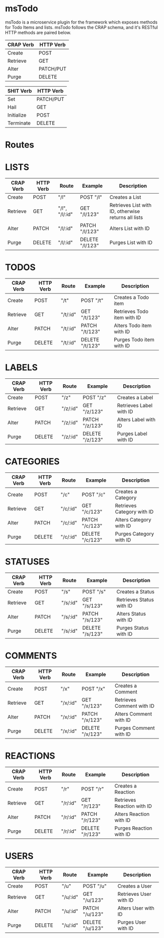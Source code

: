 # msTodo
msTodo is a microservice plugin for the framework which exposes methods for Todo Items and lists. 
msTodo follows the CRAP schema, and it's RESTful HTTP methods are paired below.

| CRAP Verb | HTTP Verb |
|-----------|-----------|
| Create    | POST      |
| Retrieve  | GET       |
| Alter     | PATCH/PUT |
| Purge     | DELETE    |

| SHIT Verb  | HTTP Verb |
|------------|-----------|
| Set        | PATCH/PUT |
| Hail       | GET       |
| Initialize | POST      |
| Terminate  | DELETE    |

# Routes


# LISTS

| CRAP Verb | HTTP Verb | Route          | Example         | Description                                         |
|-----------|-----------|----------------|-----------------|-----------------------------------------------------|
| Create    | POST      | "/l"           | POST "/l"       | Creates a List                                      |
| Retrieve  | GET       | "/l", "/l/:id" | GET "/l/123"    | Retrieves List with ID, otherwise returns all lists |
| Alter     | PATCH     | "/l/:id"       | PATCH "/l/123"  | Alters List with ID                                 |
| Purge     | DELETE    | "/l/:id"       | DELETE "/l/123" | Purges List with ID                                 |

# TODOS

| CRAP Verb | HTTP Verb | Route    | Example         | Description                 |
|-----------|-----------|----------|-----------------|-----------------------------|
| Create    | POST      | "/t"     | POST "/t"       | Creates a Todo item         |
| Retrieve  | GET       | "/t/:id" | GET "/t/123"    | Retrieves Todo item with ID |
| Alter     | PATCH     | "/t/:id" | PATCH "/t/123"  | Alters Todo item with ID    |
| Purge     | DELETE    | "/t/:id" | DELETE "/t/123" | Purges Todo item with ID    |

# LABELS

| CRAP Verb | HTTP Verb | Route    | Example         | Description             |
|-----------|-----------|----------|-----------------|-------------------------|
| Create    | POST      | "/z"     | POST "/z"       | Creates a Label         |
| Retrieve  | GET       | "/z/:id" | GET "/z/123"    | Retrieves Label with ID |
| Alter     | PATCH     | "/z/:id" | PATCH "/z/123"  | Alters Label with ID    |
| Purge     | DELETE    | "/z/:id" | DELETE "/z/123" | Purges Label with ID    |

# CATEGORIES

| CRAP Verb | HTTP Verb | Route    | Example         | Description                |
|-----------|-----------|----------|-----------------|----------------------------|
| Create    | POST      | "/c"     | POST "/c"       | Creates a Category         |
| Retrieve  | GET       | "/c/:id" | GET "/c/123"    | Retrieves Category with ID |
| Alter     | PATCH     | "/c/:id" | PATCH "/c/123"  | Alters Category with ID    |
| Purge     | DELETE    | "/c/:id" | DELETE "/c/123" | Purges Category with ID    |

# STATUSES

| CRAP Verb | HTTP Verb | Route    | Example         | Description              |
|-----------|-----------|----------|-----------------|--------------------------|
| Create    | POST      | "/s"     | POST "/s"       | Creates a Status         |
| Retrieve  | GET       | "/s/:id" | GET "/s/123"    | Retrieves Status with ID |
| Alter     | PATCH     | "/s/:id" | PATCH "/s/123"  | Alters Status with ID    |
| Purge     | DELETE    | "/s/:id" | DELETE "/s/123" | Purges Status with ID    |

# COMMENTS 

| CRAP Verb | HTTP Verb | Route    | Example         | Description               |
|-----------|-----------|----------|-----------------|---------------------------|
| Create    | POST      | "/x"     | POST "/x"       | Creates a Comment         |
| Retrieve  | GET       | "/x/:id" | GET "/x/123"    | Retrieves Comment with ID |
| Alter     | PATCH     | "/x/:id" | PATCH "/x/123"  | Alters Comment with ID    |
| Purge     | DELETE    | "/x/:id" | DELETE "/x/123" | Purges Comment with ID    |

# REACTIONS

| CRAP Verb | HTTP Verb | Route    | Example         | Description                |
|-----------|-----------|----------|-----------------|----------------------------|
| Create    | POST      | "/r"     | POST "/r"       | Creates a Reaction         |
| Retrieve  | GET       | "/r/:id" | GET "/r/123"    | Retrieves Reaction with ID |
| Alter     | PATCH     | "/r/:id" | PATCH "/r/123"  | Alters Reaction with ID    |
| Purge     | DELETE    | "/r/:id" | DELETE "/r/123" | Purges Reaction with ID    |

# USERS

| CRAP Verb | HTTP Verb | Route    | Example         | Description            |
|-----------|-----------|----------|-----------------|------------------------|
| Create    | POST      | "/u"     | POST "/u"       | Creates a User         |
| Retrieve  | GET       | "/u/:id" | GET "/u/123"    | Retrieves User with ID |
| Alter     | PATCH     | "/u/:id" | PATCH "/u/123"  | Alters User with ID    |
| Purge     | DELETE    | "/u/:id" | DELETE "/u/123" | Purges User with ID    |
